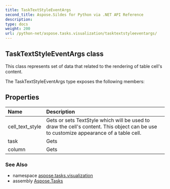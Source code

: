 ```yaml
---
title: TaskTextStyleEventArgs
second_title: Aspose.Sildes for Python via .NET API Reference
description: 
type: docs
weight: 200
url: /python-net/aspose.tasks.visualization/tasktextstyleeventargs/
---
```


## TaskTextStyleEventArgs class

This class represents set of data that related to the rendering of table cell's content.

The TaskTextStyleEventArgs type exposes the following members:
## Properties
| Name | Description |
| :- | :- |
|cell_text_style|Gets or sets TextStyle which will be used to draw the cell's content. This object can be use to customize appearance of a table cell.|
|task|Gets|
|column|Gets|

### See Also

* namespace [aspose.tasks.visualization](/python-net/aspose.tasks.visualization/)
* assembly [Aspose.Tasks](/tasks/python-net/)

